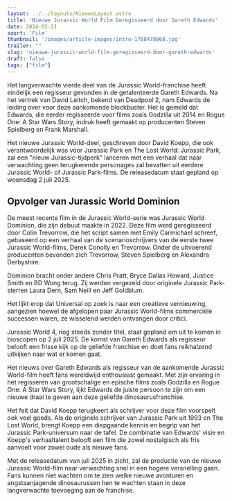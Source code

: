 ```yaml
---
layout: ../../layouts/NieuwsLayout.astro
title: 'Nieuwe Jurassic World Film Geregisseerd door Gareth Edwards'
date: 2024-02-21
soort: 'Film'
thumbnail: '/images/article-images/intro-1708478868.jpg'
trailer: ""
slug: 'nieuwe-jurassic-world-film-geregisseerd-door-gareth-edwards'
draft: false
tags: ["film"]
---
```


Het langverwachte vierde deel van de Jurassic World-franchise heeft eindelijk een regisseur gevonden in de getalenteerde Gareth Edwards. Na het vertrek van David Leitch, bekend van Deadpool 2, nam Edwards de leiding over voor deze aankomende blockbuster. Het is gemeld dat Edwards, die eerder regisseerde voor films zoals Godzilla uit 2014 en Rogue One: A Star Wars Story, indruk heeft gemaakt op producenten Steven Spielberg en Frank Marshall.

Het nieuwe Jurassic World-deel, geschreven door David Koepp, die ook verantwoordelijk was voor Jurassic Park en The Lost World: Jurassic Park, zal een "nieuw Jurassic-tijdperk" lanceren met een verhaal dat naar verwachting geen terugkerende personages zal bevatten uit eerdere Jurassic World- of Jurassic Park-films. De releasedatum staat gepland op woensdag 2 juli 2025.

## Opvolger van Jurassic World Dominion

De meest recente film in de Jurassic World-serie was Jurassic World Dominion, die zijn debuut maakte in 2022. Deze film werd geregisseerd door Colin Trevorrow, die het script samen met Emily Carmichael schreef, gebaseerd op een verhaal van de scenarioschrijvers van de eerste twee Jurassic World-films, Derek Conolly en Trevorrow. Onder de uitvoerend producenten bevonden zich Trevorrow, Steven Spielberg en Alexandra Derbyshire.

Dominion bracht onder andere Chris Pratt, Bryce Dallas Howard, Justice Smith en BD Wong terug. Zij werden vergezeld door originele Jurassic Park-sterren Laura Dern, Sam Neill en Jeff Goldblum.

Het lijkt erop dat Universal op zoek is naar een creatieve vernieuwing, aangezien hoewel de afgelopen paar Jurassic World-films commerciële successen waren, ze wisselend werden ontvangen door critici.

Jurassic World 4, nog steeds zonder titel, staat gepland om uit te komen in bioscopen op 2 juli 2025. De komst van Gareth Edwards als regisseur belooft een frisse kijk op de geliefde franchise en doet fans reikhalzend uitkijken naar wat er komen gaat.

Het nieuws over Gareth Edwards als regisseur van de aankomende Jurassic World-film heeft fans wereldwijd enthousiast gemaakt. Met zijn ervaring in het regisseren van grootschalige en epische films zoals Godzilla en Rogue One: A Star Wars Story, lijkt Edwards de juiste persoon te zijn om een nieuwe draai te geven aan deze geliefde dinosaurusfranchise.

Het feit dat David Koepp terugkeert als schrijver voor deze film voorspelt ook veel goeds. Als de originele schrijver van Jurassic Park uit 1993 en The Lost World, brengt Koepp een diepgaande kennis en begrip van het Jurassic Park-universum naar de tafel. De combinatie van Edwards' visie en Koepp's verhaaltalent belooft een film die zowel nostalgisch als fris aanvoelt voor zowel oude als nieuwe fans.

Met de releasedatum van juli 2025 in zicht, zal de productie van de nieuwe Jurassic World-film naar verwachting snel in een hogere versnelling gaan. Fans kunnen niet wachten om te zien welke nieuwe avonturen en angstaanjagende dinosaurussen hen te wachten staan in deze langverwachte toevoeging aan de franchise.
